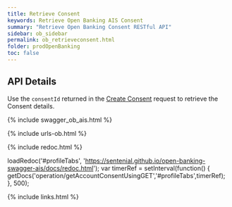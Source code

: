 ```yaml
---
title: Retrieve Consent
keywords: Retrieve Open Banking AIS Consent
summary: "Retrieve Open Banking Consent RESTful API"
sidebar: ob_sidebar
permalink: ob_retrieveconsent.html
folder: prodOpenBanking
toc: false
---
```


## API Details

Use the `consentId` returned in the [Create Consent](ob_createconsent.html) request to retrieve the Consent details.


{% include swagger_ob_ais.html %}

{% include urls-ob.html %}

<ul id="profileTabs" class="nav nav-tabs">


</ul>

 {% include redoc.html %}

loadRedoc('#profileTabs', 'https://sentenial.github.io/open-banking-swagger-ais/docs/redoc.html');
var timerRef = setInterval(function() { getDocs('operation/getAccountConsentUsingGET','#profileTabs',timerRef); }, 500);


</script>


<div id="mydiv"></div>


</div>



</div>


{% include links.html %}
